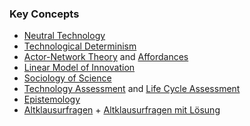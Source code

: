 ### Key Concepts
+ [Neutral Technology](Neutral%20Technology/Neutral%20Technology.md)
+ [Technological Determinism](Technological%20Determinism.md)
+ [Actor-Network Theory](Actor-Network%20Theory.md) and [Affordances](Affordances.md)
+ [Linear Model of Innovation](Linear%20Model%20of%20Innovation.md)
+ [Sociology of Science](Sociology%20of%20Science/Sociology%20of%20Science.md)
+ [Technology Assessment](Technology%20Assessment.md) and [Life Cycle Assessment](Life%20Cycle%20Assessment.md)
+ [Epistemology](Epistemology/Epistemology.md)
+ [Altklausurfragen](Miscellaneous/Altklausurfragen.md) + [Altklausurfragen mit Lösung](Miscellaneous/Altklausurfragen%20mit%20Lösung.md)
